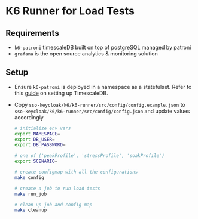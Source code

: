 # K6 Runner for Load Tests

## Requirements

- `k6-patroni` timescaleDB built on top of postgreSQL managed by patroni
- `grafana` is the open source analytics & monitoring solution

## Setup

- Ensure `k6-patroni` is deployed in a namespace as a statefulset. Refer to this [guide](../../timescaledb/README.md) on setting up TimescaleDB.
- Copy `sso-keycloak/k6/k6-runner/src/config/config.example.json` to `sso-keycloak/k6/k6-runner/src/config/config.json` and update values accordingly

  ```sh
  # initialize env vars
  export NAMESPACE=
  export DB_USER=
  export DB_PASSWORD=

  # one of ('peakProfile', 'stressProfile', 'soakProfile')
  export SCENARIO=

  # create configmap with all the configurations
  make config

  # create a job to run load tests
  make run_job

  # clean up job and config map
  make cleanup
  ```
